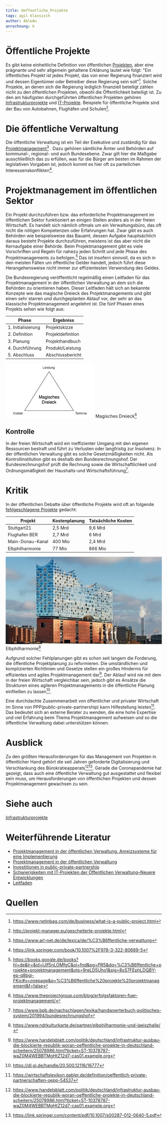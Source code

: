 ```yaml
---
title: Oeffentliche_Projekte
tags: agil klassisch
author: AbleAn
anrechnung: k 
---
```




[^1]: https://www.netinbag.com/de/business/what-is-a-public-project.html
[^2]: https://dl.gi.de/handle/20.500.12116/16777
[^3]: https://wirtschaftslexikon.gabler.de/definition/oeffentlich-private-partnerschaften-oepp-54537
[^4]: http://projekt-manager.eu/gescheiterte-projekte.html
[^5]: https://www.handelsblatt.com/politik/deutschland/infrastruktur-ausbau-die-blockierte-republik-woran-oeffentliche-projekte-in-deutschland-scheitern/25078986.html?ticket=ST-10378787-waZ0M4WEBBTMgHtZ12d7-cas01.example.org
[^6]: https://www.bpb.de/nachschlagen/lexika/handwoerterbuch-politisches-system/201994/bundesrechnungshof
[^7]: https://www.arl-net.de/de/lexica/de/%C3%B6ffentliche-verwaltung
[^8]: https://link.springer.com/book/10.1007%2F978-3-322-80689-5
[^9]: https://link.springer.com/content/pdf/10.1007/s00287-012-0640-5.pdf
[^10]: https://books.google.de/books?hl=de&lr=&id=lJlf5nLOMfgC&oi=fnd&pg=PR5&dq=%C3%B6ffentliche+projekte+projektmanagement&ots=9reLD5Uho1&sig=8sS7FEphLDQBY-ep-q8bgi-FKic#v=onepage&q=%C3%B6ffentliche%20projekte%20projektmanagement&f=false
[^11]: https://www.ndrkulturkarte.de/partner/elbphilharmonie-und-laeiszhalle/
[^12]: https://www.theprojectgroup.com/blog/erfolgsfaktoren-fuer-projektmanagement/

# Öffentliche Projekte

Es gibt keine einheitliche Definition von öffentlichen [Projekten](https://github.com/ManagingProjectsSuccessfully/ManagingProjectsSuccessfully.github.io/blob/main/kb/Projekt.md), aber eine prägnante und sehr allgemein gehaltene Erklärung lautet wie folgt: "Ein öffentliches Projekt ist jedes Projekt, das von einer Regierung finanziert wird und dessen Eigentümer oder Betreiber diese Regierung sein soll"[^1]. Solche Projekte, an denen sich die Regierung lediglich finanziell beteiligt zählen nicht zu den öffentlichen Projekten, obwohl die Öffentlichkeit beteiligt ist. Zu den am häufigsten durchgeführten öffentlichen Projekten gehören [Infrastrukturprojekte](https://github.com/ManagingProjectsSuccessfully/ManagingProjectsSuccessfully.github.io/blob/main/kb/Infrastruktur_Projekte.md) und [IT-Projekte](https://github.com/AbleAn/ManagingProjectsSuccessfully.github.io/blob/main/kb/IT-Projekte.md). Beispiele für öffentliche Projekte sind der Bau von Autobahnen, Flughäfen und Schulen[^4].

# Die öffentliche Verwaltung
Die öffentliche Verwaltung ist ein Teil der Exekutive und zuständig für das [Projektmanagement](https://github.com/ManagingProjectsSuccessfully/ManagingProjectsSuccessfully.github.io/blob/main/kb/Projektmanagement.md)[^7] . Dazu gehören sämtliche Ämter und Behörden auf kommunal-, regional- und auch Bundesebene. Zwar gilt hier die Maßgabe ausschließlich das zu erfüllen, was für die Bürger am besten im Rahmen der legislativen Vorgaben ist, jedoch kommt es hier oft zu parteilichen Interessenskonflikten[^8].

# Projektmanagement im öffentlichen Sektor
Ein Projekt durchzuführen bzw. das erforderliche Projektmanagement im öffentlichen Sektor funktioniert an einigen Stellen anders als in der freien Wirtschaft. Es handelt sich nämlich oftmals um ein Verwaltungsbüro, das oft nicht die nötigen Kompetenzen oder Erfahrungen hat. Zwar gibt es auch Behörden wie beispielsweise das Bauamt, dessen Aufgabe hauptsächlich daraus besteht Projekte durchzuführen, meistens ist das aber nicht die Kernaufgabe einer Behörde. Beim Projektmanagement gibt es viele Vorschriften und Regeln für nahezu jeden Schritt und jede Phase des Projektmanagements zu befolgen.[^10] Das ist insofern sinnvoll, da es sich in den meisten Fällen um öffentliche Gelder handelt, jedoch führt diese Herangehensweise nicht immer zur effizientesten Verwendung des Geldes.

Die Bundesregierung veröffentlicht regelmäßig einen Leitfaden für das Projektmanagement in der öffentlichen Verwaltung an dem sich die Behörden zu orientieren haben. Dieser Leitfaden hält sich an bekannte Konzepte wie das magische Dreieck des Projektmanagements und gibt einen sehr starren und durchgeplanten Ablauf vor, der sehr an das klassische Projektmanagement angelehnt ist. Die fünf Phasen eines Projekts sehen wie folgt aus:

| Phase  | Ergebniss |
| ------------- | ------------- |
| 1. Initialisierung  | Projektskizze  |
| 2. Definition  | Projektdefinition  |
| 3. Planung  | Projekthandbuch  |
| 4. Durchführung  | Produkt/Leistung  |
| 5. Abschluss | Abschlussbericht  |    


![Beispielabbildung](Oeffentliche_Projekte/Magisches-Dreieck.png)
Magisches Dreieck[^12]


## Kontrolle
In der freien Wirtschaft wird ein ineffizienter Umgang mit den eigenen Ressourcen bestraft und führt zu Verlusten oder langfristig zur Insolvenz. In der öffentlichen Verwaltung gibt es solche Gesetzmäßigkeiten nicht. Als Kontrollinstitution gibt es deshalb den Bundesrechnungshof. Der Bundesrechnungshof prüft die Rechnung sowie die Wirtschaftlichkeit und Ordnungsmäßigkeit der Haushalts-und Wirtschaftsführung[^6]. 

  
# Kritik
In der öffentlichen Debatte über öffentliche Projekte wird oft an folgende [fehlgeschlagene Projekte](https://github.com/AbleAn/ManagingProjectsSuccessfully.github.io/blob/main/kb/Praxisbeispiele_gescheiterte_Projetke.md) gedacht:

| Projekt | Kostenplanung | Tatsächliche Kosten |
| ------------ |  ------------- | ------------- |                                           
| Stuttgart21    | 2,5 Mrd       | 9,6 Mrd      |
| Flughafen BER   | 2,7 Mrd     | 6 Mrd    |
| Main-Donau-Kanal    | 400 Mio       | 2,4 Mrd      |
| Elbphilharmonie    | 77 Mio       | 866 Mio      |

![Beispielabbildung](Oeffentliche_Projekte/Titelbild_Elbphilharmonie_Laeiszhalle-min-786x442.jpg)
Elbphilharmonie[^11]











Aufgrund solcher Fehlplanungen gibt es schon seit langem die Forderung, die öffentliche Projektplanung zu reformieren. Die umständlichen und komplizierten Richtlinien und Gesetze stellen ein großes Hindernis für effizientes und agiles Projektmanagement dar[^5]. Der Ablauf wird nie mit dem in der freien Wirtschaft vergleichbar sein, jedoch gibt es Ansätze die Strukturen eines agileren Projektmanagements in die öffentliche Planung einfließen zu lassen[^2].

Eine durchdachte Zusammenarbeit von öffentlicher und privater Wirtschaft im Sinne von PPP(public-private-partnership) kann Hilfestellung leisten[^3]. Das bedeutet sich an externe Berater zu wenden, die eine hohe Expertise und viel Erfahrung beim Thema Projektmanagement aufweisen und so die öffentliche Verwaltung dabei unterstützen können.

# Ausblick
Zu den größten Herausforderungen für das Management von Projekten in öffentlicher Hand gehört die seit Jahren geforderte Digitalisierung und Verschlankung des Bürokratieapperats[^5][^9]. Gerade die Coronapandemie hat gezeigt, dass auch eine öffentliche Verwaltung gut ausgestattet und flexibel sein muss, um Herausforderungen von öffentlichen Projekten und dessen Projektmanagement gewachsen zu sein.

# Siehe auch

[Infrastrukturprojekte](https://github.com/ManagingProjectsSuccessfully/ManagingProjectsSuccessfully.github.io/blob/main/kb/Infrastruktur_Projekte.md)

# Weiterführende Literatur

* [Projektmanagement in der öffentlichen Verwaltung. Anreizsysteme für eine Implementierung](https://www.google.de/books/edition/Projektmanagement_in_der_%C3%B6ffentlichen_V/9Ek3CwAAQBAJ?hl=de&gbpv=0)
* [Projektmanagement in der öffentlichen Verwaltung](https://books.google.de/books?hl=de&lr=&id=lJlf5nLOMfgC&oi=fnd&pg=PR5&dq=%C3%B6ffentliche+projekte+projektmanagement&ots=9reLD5Uho1&sig=8sS7FEphLDQBY-ep-q8bgi-FKic#v=onepage&q=%C3%B6ffentliche%20projekte%20projektmanagement&f=false)
* [Investitionen in public-private-partnership](https://epub.uni-regensburg.de/5900/6/43.pdf)
* [Schwierigkeiten mit IT-Projekten der Öffentlichen Verwaltung–Neuere Entwicklungen](https://link.springer.com/content/pdf/10.1007/s00287-012-0640-5.pdf)
* [Leitfaden](https://www.bmi.bund.de/SharedDocs/downloads/DE/veroeffentlichungen/themen/moderne-verwaltung/praxisleitfaden-projektmanagement.html)




# Quellen
